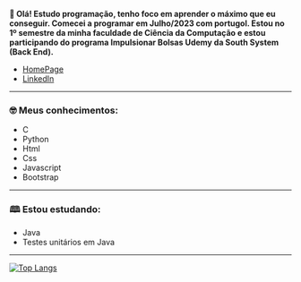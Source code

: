 **👋 Olá! Estudo programação, tenho foco em aprender o máximo que eu conseguir. Comecei a programar em Julho/2023 com portugol. Estou no 1º semestre da minha faculdade de Ciência da Computação e 
estou participando do programa Impulsionar Bolsas Udemy da South System (Back End).**

- [HomePage](https://alefismael.github.io/homepage)
- [LinkedIn](https://linkedin.com/in/álef-ismael-80635a246)

---

### 🤓 Meus conhecimentos:
- C
- Python
- Html
- Css
- Javascript
- Bootstrap

---

### 🕮 Estou estudando:

- Java
- Testes unitários em Java

---
  
[![Top Langs](https://github-readme-stats.vercel.app/api/top-langs/?username=alefismael\&layout=compact)](https://github.com/anuraghazra/github-readme-stats)

